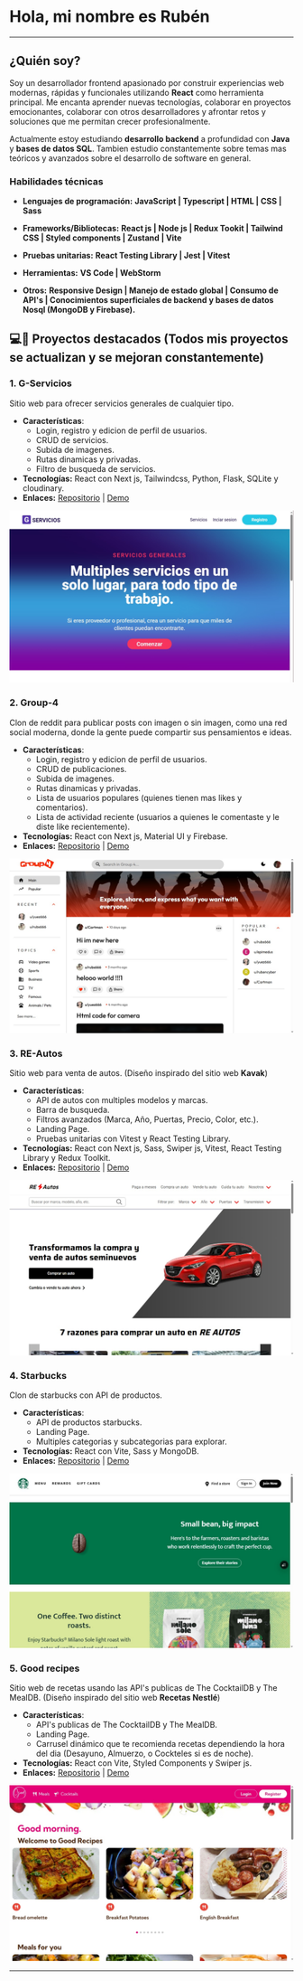 # Hola, mi nombre es Rubén

---
## **¿Quién soy?**
Soy un desarrollador frontend apasionado por construir experiencias web modernas, rápidas y funcionales utilizando **React** como herramienta principal. Me encanta aprender nuevas tecnologías, colaborar en proyectos emocionantes, colaborar con otros desarrolladores y afrontar retos y soluciones que me permitan crecer profesionalmente.

Actualmente estoy estudiando **desarrollo backend** a profundidad con **Java** y **bases de datos SQL**. Tambien estudio constantemente sobre temas mas teóricos y avanzados sobre el desarrollo de software en general.

### **Habilidades técnicas**
- **Lenguajes de programación:** 
**JavaScript | Typescript | HTML | CSS | Sass** 

- **Frameworks/Bibliotecas:** 
**React js | Node js | Redux Tookit | Tailwind CSS | Styled components | Zustand | Vite**

- **Pruebas unitarias:** 
**React Testing Library | Jest | Vitest**

- **Herramientas:** 
**VS Code | WebStorm**

- **Otros:** 
**Responsive Design | Manejo de estado global | Consumo de API's | Conocimientos superficiales de backend y bases de datos Nosql (MongoDB y Firebase).**

## 💻🚀 **Proyectos destacados** (Todos mis proyectos se actualizan y se mejoran constantemente)

### 1. **G-Servicios**
Sitio web para ofrecer servicios generales de cualquier tipo.

- **Características**:
    - Login, registro y edicion de perfil de usuarios.
    - CRUD de servicios.
    - Subida de imagenes.
    - Rutas dinamicas y privadas.
    - Filtro de busqueda de servicios.
- **Tecnologías:** React con Next js, Tailwindcss, Python, Flask, SQLite y cloudinary.
- **Enlaces:** [Repositorio](https://github.com/RubDev476/General-services) | [Demo](https://g-services.vercel.app/)

![Vista previa del proyecto](images/g-services.jpg)

### 2. **Group-4**
Clon de reddit para publicar posts con imagen o sin imagen, como una red social moderna, donde la gente puede compartir sus pensamientos e ideas.

- **Características**:
    - Login, registro y edicion de perfil de usuarios.
    - CRUD de publicaciones.
    - Subida de imagenes.
    - Rutas dinamicas y privadas.
    - Lista de usuarios populares (quienes tienen mas likes y comentarios).
    - Lista de actividad reciente (usuarios a quienes le comentaste y le diste like recientemente).
- **Tecnologías:** React con Next js, Material UI y Firebase.
- **Enlaces:** [Repositorio](https://github.com/RubDev476/Group-4) | [Demo](https://group-4-rho.vercel.app/)

![Vista previa del proyecto](images/group-4.jpg)

### 3. **RE-Autos**
Sitio web para venta de autos. (Diseño inspirado del sitio web **Kavak**)

- **Características**:
    - API de autos con multiples modelos y marcas.
    - Barra de busqueda.
    - Filtros avanzados (Marca, Año, Puertas, Precio, Color, etc.).
    - Landing Page.
    - Pruebas unitarias con Vitest y React Testing Library.
- **Tecnologías:** React con Next js, Sass, Swiper js, Vitest, React Testing Library y Redux Toolkit.
- **Enlaces:** [Repositorio](https://github.com/RubDev476/RE-Cars) | [Demo](https://re-cars.vercel.app/)

![Vista previa del proyecto](images/re-cars.jpg)

### 4. **Starbucks**
Clon de starbucks con API de productos.

- **Características**:
    - API de productos starbucks.
    - Landing Page.
    - Multiples categorias y subcategorias para explorar.
- **Tecnologías:** React con Vite, Sass y MongoDB.
- **Enlaces:** [Repositorio](https://github.com/RubDev476/starbucks-clone-api) | [Demo](https://starbucks-clone-amber.vercel.app/)

![Vista previa del proyecto](images/starbucks.jpg)

### 5. **Good recipes**
Sitio web de recetas usando las API's publicas de The CocktailDB y The MealDB. (Diseño inspirado del sitio web **Recetas Nestlé**)

- **Características**:
    - API's publicas de The CocktailDB y The MealDB.
    - Landing Page.
    - Carrusel dinámico que te recomienda recetas dependiendo la hora del dia (Desayuno, Almuerzo, o Cockteles si es de noche).
- **Tecnologías:** React con Vite, Styled Components y Swiper js.
- **Enlaces:** [Repositorio](https://github.com/RubDev476/Good-recipes) | [Demo](https://good-recipes-vert.vercel.app/)

![Vista previa del proyecto](images/good-recipes.jpg)

---